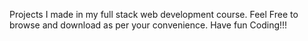Projects I made in my full stack web development course. Feel Free to browse and download as per your convenience. Have fun Coding!!!
